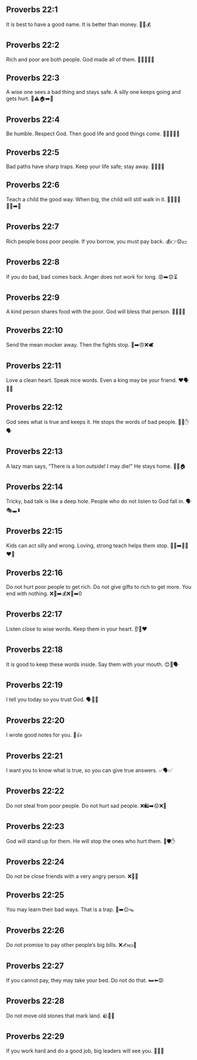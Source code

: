 ## Proverbs 22:1
It is best to have a good name. It is better than money. 🙂💛💰
## Proverbs 22:2
Rich and poor are both people. God made all of them. 🧒👨‍🦳🤝🙏
## Proverbs 22:3
A wise one sees a bad thing and stays safe. A silly one keeps going and gets hurt. 👀⚠️🏠➡️🤕
## Proverbs 22:4
Be humble. Respect God. Then good life and good things come. 🙇‍♂️🙏🎁🙂
## Proverbs 22:5
Bad paths have sharp traps. Keep your life safe; stay away. 🌵🚫🚶‍♂️
## Proverbs 22:6
Teach a child the good way. When big, the child will still walk in it. 👨‍👩‍👧‍👦🚶‍♀️➡️🙂
## Proverbs 22:7
Rich people boss poor people. If you borrow, you must pay back. 💰👉😟💵
## Proverbs 22:8
If you do bad, bad comes back. Anger does not work for long. 😡➡️😟⏳
## Proverbs 22:9
A kind person shares food with the poor. God will bless that person. 🍞🤝😊🙏
## Proverbs 22:10
Send the mean mocker away. Then the fights stop. 🚪➡️😠❌🕊️
## Proverbs 22:11
Love a clean heart. Speak nice words. Even a king may be your friend. ❤️🗣️🙂👑
## Proverbs 22:12
God sees what is true and keeps it. He stops the words of bad people. 👀✅✋🗣️
## Proverbs 22:13
A lazy man says, “There is a lion outside! I may die!” He stays home. 🦁😱🏠
## Proverbs 22:14
Tricky, bad talk is like a deep hole. People who do not listen to God fall in. 🗣️🎭🕳️⬇️
## Proverbs 22:15
Kids can act silly and wrong. Loving, strong teach helps them stop. 🧒🙃➡️👩‍👦❤️🧭
## Proverbs 22:16
Do not hurt poor people to get rich. Do not give gifts to rich to get more. You end with nothing. ❌🤕➡️💰❌🎁➡️0
## Proverbs 22:17
Listen close to wise words. Keep them in your heart. 👂📖❤️
## Proverbs 22:18
It is good to keep these words inside. Say them with your mouth. 😊🧠🗣️
## Proverbs 22:19
I tell you today so you trust God. 🗣️📅🙏
## Proverbs 22:20
I wrote good notes for you. 📝👍
## Proverbs 22:21
I want you to know what is true, so you can give true answers. ✅🗣️✅
## Proverbs 22:22
Do not steal from poor people. Do not hurt sad people. ❌🛍️➡️😟❌👊
## Proverbs 22:23
God will stand up for them. He will stop the ones who hurt them. 🙏🛡️✋
## Proverbs 22:24
Do not be close friends with a very angry person. ❌🤝😠
## Proverbs 22:25
You may learn their bad ways. That is a trap. 🔁➡️😕🪤
## Proverbs 22:26
Do not promise to pay other people’s big bills. ❌✍️💵🧾
## Proverbs 22:27
If you cannot pay, they may take your bed. Do not do that. 🛏️⬅️😟
## Proverbs 22:28
Do not move old stones that mark land. 🪨🚫📏
## Proverbs 22:29
If you work hard and do a good job, big leaders will see you. 💪🧰👑
